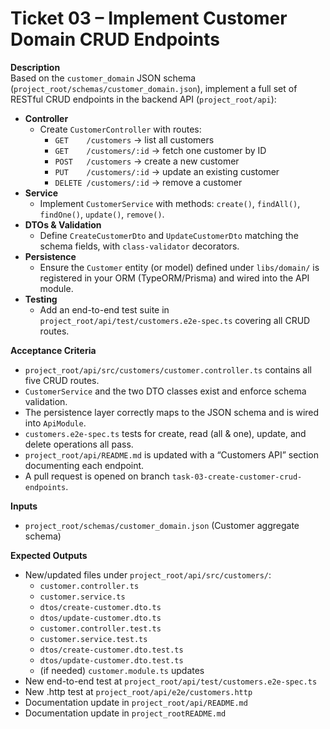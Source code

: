 # Ticket 03 – Implement Customer Domain CRUD Endpoints

**Description**  
Based on the `customer_domain` JSON schema (`project_root/schemas/customer_domain.json`), implement a full set of RESTful CRUD endpoints in the backend API (`project_root/api`):

- **Controller**
    - Create `CustomerController` with routes:
        - `GET    /customers`        → list all customers
        - `GET    /customers/:id`    → fetch one customer by ID
        - `POST   /customers`        → create a new customer
        - `PUT    /customers/:id`    → update an existing customer
        - `DELETE /customers/:id`    → remove a customer
- **Service**
    - Implement `CustomerService` with methods: `create()`, `findAll()`, `findOne()`, `update()`, `remove()`.
- **DTOs & Validation**
    - Define `CreateCustomerDto` and `UpdateCustomerDto` matching the schema fields, with `class-validator` decorators.
- **Persistence**
    - Ensure the `Customer` entity (or model) defined under `libs/domain/` is registered in your ORM (TypeORM/Prisma) and wired into the API module.
- **Testing**
    - Add an end-to-end test suite in `project_root/api/test/customers.e2e-spec.ts` covering all CRUD routes.

**Acceptance Criteria**
- `project_root/api/src/customers/customer.controller.ts` contains all five CRUD routes.
- `CustomerService` and the two DTO classes exist and enforce schema validation.
- The persistence layer correctly maps to the JSON schema and is wired into `ApiModule`.
- `customers.e2e-spec.ts` tests for create, read (all & one), update, and delete operations all pass.
- `project_root/api/README.md` is updated with a “Customers API” section documenting each endpoint.
- A pull request is opened on branch `task-03-create-customer-crud-endpoints`.

**Inputs**
- `project_root/schemas/customer_domain.json` (Customer aggregate schema)

**Expected Outputs**
- New/updated files under `project_root/api/src/customers/`:
    - `customer.controller.ts`
    - `customer.service.ts`
    - `dtos/create-customer.dto.ts`
    - `dtos/update-customer.dto.ts`
    - `customer.controller.test.ts`
    - `customer.service.test.ts`
    - `dtos/create-customer.dto.test.ts`
    - `dtos/update-customer.dto.test.ts`
    - (if needed) `customer.module.ts` updates
- New end-to-end test at `project_root/api/test/customers.e2e-spec.ts`
- New .http test at `project_root/api/e2e/customers.http`
- Documentation update in `project_root/api/README.md`  
- Documentation update in `project_rootREADME.md`  